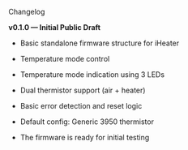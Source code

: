 Changelog

**v0.1.0 — Initial Public Draft**

- Basic standalone firmware structure for iHeater

- Temperature mode control

- Temperature mode indication using 3 LEDs

- Dual thermistor support (air + heater)

- Basic error detection and reset logic

- Default config: Generic 3950 thermistor

- The firmware is ready for initial testing